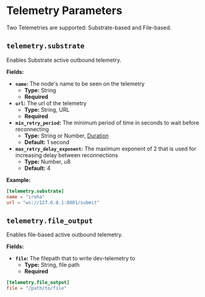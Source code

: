 # Telemetry Parameters

Two Telemetries are supported: Substrate-based and File-based.

## `telemetry.substrate`

Enables Substrate active outbound telemetry.

**Fields:**

- **`name`:** The node's name to be seen on the telemetry
  - **Type:** String
  - **Required**
- **`url`:** The url of the telemetry
  - **Type:** String, URL
  - **Required**
- **`min_retry_period`:** The minimum period of time in seconds to wait
  before reconnecting
  - **Type:** String or Number, [Duration](glossary#type-duration)
  - **Default:** 1 second
- **`max_retry_delay_exponent`:** The maximum exponent of 2 that is used
  for increasing delay between reconnections
  - **Type:** Number, u8
  - **Default:** 4

**Example:**

```toml
[telemetry.substrate]
name = "iroha"
url = "ws://127.0.0.1:8001/submit"
```

## `telemetry.file_output`

Enables file-based active outbound telemetry.

**Fields:**

- **`file`:** The filepath that to write dev-telemetry to
  - **Type:** String, file path
  - **Required**

```toml
[telemetry.file_output]
file = "/path/to/file"
```
